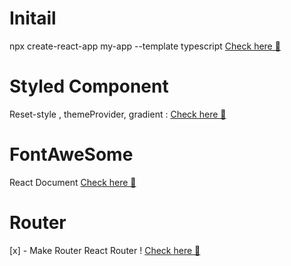 # Initail

npx create-react-app my-app --template typescript
[Check here 🚀](https://create-react-app.dev/docs/adding-typescript/)

# Styled Component

Reset-style , themeProvider, gradient :
[Check here 🚀](https://cssgradient.io/gradient-backgrounds/)

# FontAweSome

React Document
[Check here 🚀](https://fontawesome.com/v5.15/how-to-use/on-the-web/using-with/react)

# Router

[x] - Make Router
React Router !
[Check here 🚀](https://reactrouter.com/docs/en/v6)
